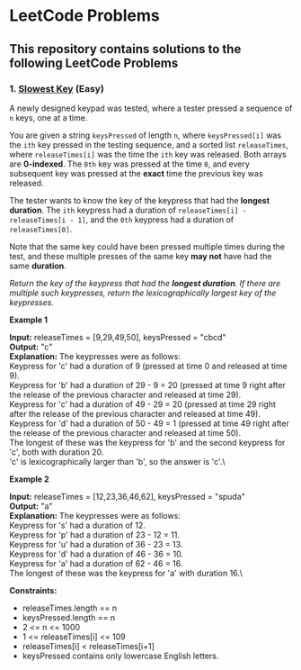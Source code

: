 # LeetCode Problems
## This repository contains solutions to the following LeetCode Problems
### 1.  [Slowest Key](https://github.com/milinpatel13298/leetCodeProblems/blob/main/slowestKey.py) (Easy)

A newly designed keypad was tested, where a tester pressed a sequence of `n` keys, one at a time.

You are given a string `keysPressed` of length `n`, where `keysPressed[i]` was the `ith` key pressed in the testing sequence, and a sorted list `releaseTimes`, where `releaseTimes[i]` was the time the `ith` key was released. Both arrays are **0-indexed**. The `0th` key was pressed at the time `0`, and every subsequent key was pressed at the **exact** time the previous key was released.

The tester wants to know the key of the keypress that had the **longest duration**. The `ith` keypress had a duration of `releaseTimes[i] - releaseTimes[i - 1]`, and the `0th` keypress had a duration of `releaseTimes[0]`.

Note that the same key could have been pressed multiple times during the test, and these multiple presses of the same key **may not** have had the same **duration**.

*Return the key of the keypress that had the **longest duration**. If there are multiple such keypresses, return the lexicographically largest key of the keypresses.*

**Example 1**

**Input:** releaseTimes = [9,29,49,50], keysPressed = "cbcd"\
**Output:** "c"\
**Explanation:** The keypresses were as follows:\
Keypress for 'c' had a duration of 9 (pressed at time 0 and released at time 9).\
Keypress for 'b' had a duration of 29 - 9 = 20 (pressed at time 9 right after the release of the previous character and released at time 29).\
Keypress for 'c' had a duration of 49 - 29 = 20 (pressed at time 29 right after the release of the previous character and released at time 49).\
Keypress for 'd' had a duration of 50 - 49 = 1 (pressed at time 49 right after the release of the previous character and released at time 50).\
The longest of these was the keypress for 'b' and the second keypress for 'c', both with duration 20.\
'c' is lexicographically larger than 'b', so the answer is 'c'.\

**Example 2**

**Input:** releaseTimes = [12,23,36,46,62], keysPressed = "spuda"\
**Output:** "a"\
**Explanation:** The keypresses were as follows:\
Keypress for 's' had a duration of 12.\
Keypress for 'p' had a duration of 23 - 12 = 11.\
Keypress for 'u' had a duration of 36 - 23 = 13.\
Keypress for 'd' had a duration of 46 - 36 = 10.\
Keypress for 'a' had a duration of 62 - 46 = 16.\
The longest of these was the keypress for 'a' with duration 16.\

**Constraints:**

* releaseTimes.length == n
* keysPressed.length == n
* 2 <= n <= 1000
* 1 <= releaseTimes[i] <= 109
* releaseTimes[i] < releaseTimes[i+1]
* keysPressed contains only lowercase English letters.
